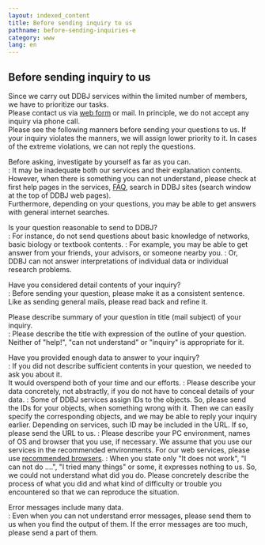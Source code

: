 ```yaml
---
layout: indexed_content
title: Before sending inquiry to us
pathname: before-sending-inquiries-e
category: www
lang: en
---
```


## Before sending inquiry to us

Since we carry out DDBJ services within the limited number of members, we have to prioritize our tasks.  
Please contact us via [web form](/contact-ddbj-e.html#to-ddbj) or mail. 
In principle, we do not accept any inquiry via phone call.  
Please see the following manners before sending your questions to us. If your inquiry violates the manners, we will assign lower priority to it.
In cases of the extreme violations, we can not reply the questions.

Before asking, investigate by yourself as far as you can.  
: It may be inadequate both our services and their explanation
contents. However, when there is something you can not understand,
please check at first help pages in the services,
[FAQ](/faq/en/index-e.html), search in DDBJ sites (search window at
the top of DDBJ web pages).  
Furthermore, depending on your questions, you may be able to get
answers with general internet searches.

Is your question reasonable to send to DDBJ?  
: For instance, do not send questions about basic knowledge of
networks, basic biology or textbook contents.
: For example, you may be able to get answer from your friends, your advisors, or someone nearby you.
: Or, DDBJ can not answer interpretations of individual data or
individual research problems.

Have you considered detail contents of your inquiry?  
: Before sending your question, please make it as a consistent
sentence.  
Like as sending general mails, please read back and refine it.

Please describe summary of your question in title (mail subject) of your inquiry.  
: Please describe the title with expression of the outline of your question. Neither of "help!", "can not understand" or "inquiry" is
appropriate for it.

Have you provided enough data to answer to your inquiry?  
: If you did not describe sufficient contents in your question, we needed to ask you about it.  
It would overspend both of your time and our efforts.
: Please describe your data concretely, not abstractly, if you do not have to conceal details of your data.
: Some of DDBJ services assign IDs to the objects. So, please send the IDs for your objects, when something wrong with it. Then we can easily specify the corresponding objects, and we may be able to reply your inquiry earlier. Depending on services, such ID may be included in the URL. If so, please send the URL to us.
: Please describe your PC environment, names of OS and browser that you use, if necessary. We assume that you use our services in the recommended environments. For our web services, please use [recommended browsers](/faq/en/recommended-os-browser.html).
: When you state only "It does not work", "I can not do ....", "I tried many things" or some, it expresses nothing to us. So, we could not understand what did you do. Please concretely describe the process of what you did and what kind of difficulty or trouble you encountered so that we can reproduce the situation.

Error messages include many data.  
: Even when you can not understand error messages, please send them to us when you find the output of them. If the error messages are too much, please send a part of them.
